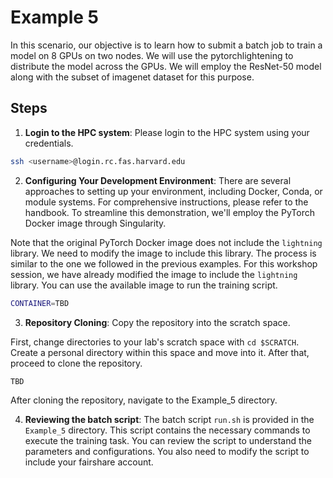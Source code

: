 # Example 5

In this scenario, our objective is to learn how to submit a batch job to train a model on 8 GPUs on two nodes. We will use the pytorchlightening to distribute the model across the GPUs. We will employ the ResNet-50 model along with the subset of imagenet dataset for this purpose. 

## Steps

1. **Login to the HPC system**: Please login to the HPC system using your credentials.

```bash
ssh <username>@login.rc.fas.harvard.edu
```

2. **Configuring Your Development Environment**: There are several approaches to setting up your environment, including Docker, Conda, or module systems. For comprehensive instructions, please refer to the handbook. To streamline this demonstration, we'll employ the PyTorch Docker image through Singularity.

Note that the original PyTorch Docker image does not include the `lightning` library. We need to modify the image to include this library. The process is similar to the one we followed in the previous examples. For this workshop session, we have already modified the image to include the `lightning` library. You can use the available image to run the training script.

```bash
CONTAINER=TBD
```

3. **Repository Cloning**: Copy the repository into the scratch space.

First, change directories to your lab's scratch space with `cd $SCRATCH`. Create a personal directory within this space and move into it. After that, proceed to clone the repository.

```bash
TBD
```

After cloning the repository, navigate to the Example_5 directory.

4. **Reviewing the batch script**: The batch script `run.sh` is provided in the `Example_5` directory. This script contains the necessary commands to execute the training task. You can review the script to understand the parameters and configurations. You also need to modify the script to include your fairshare account.

